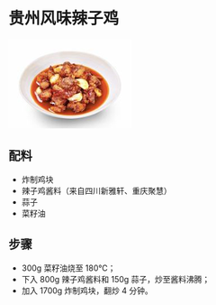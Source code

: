 # 贵州风味辣子鸡

![贵州风味辣子鸡](/images/贵州风味辣子鸡.png)

## 配料

- 炸制鸡块
- 辣子鸡酱料（来自四川新雅轩、重庆聚慧）
- 蒜子
- 菜籽油

## 步骤

- 300g 菜籽油烧至 180℃；
- 下入 800g 辣子鸡酱料和 150g 蒜子，炒至酱料沸腾；
- 加入 1700g 炸制鸡块，翻炒 4 分钟。
